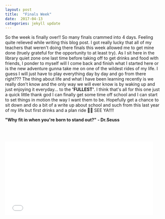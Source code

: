 ```yaml
---
layout: post
title:  "Finals Week"
date:  2017-04-13
categories: jekyll update
---
```

So the week is finally over!! So many finals crammed into 4 days. Feeling quite relieved while writing this blog post. I got really lucky that all of my teachers that weren't doing there finals this week allowed me to get mine done (truely grateful for the opportunity to at least try). As I sit here in the library quiet zone one last time before taking off to get drinks and food with friends, I ponder to myself will I come back and finish what I started here or is the new adventure gunna take me on one of the wildest rides of my life. I guess I will just have to play everything day by day and go from there right??? The thing about life and what I have been learning recently is we really don't know and the only way we will ever know is by waking up and just enjoying it everyday... to the <b>'FULLEST'</b>. I think that's all for this one just a quick little thank god I can finally get some time off school and I can start to set things in motion the way I want them to be. Hopefully get a chance to sit down and do a bit of a write up about school and such from this last year of my life but first drinks and a plan ride 🛫🛫 SEE YA!!!!

<div class="quote"><b>"Why fit in when you're born to stand out?" - Dr.Seuss</b>

<br><br>

<div class="instagram-link"><iframe src="//giphy.com/embed/12xvz9NssSkaS4" width="480" height="240" frameBorder="0" class="giphy-embed" allowFullScreen></iframe><p><a href="https://giphy.com/gifs/goodbye-back-to-the-future-marty-mcfly-12xvz9NssSkaS4"></a></p>
